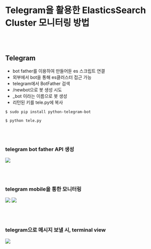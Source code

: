 Telegram을 활용한 ElasticsSearch Cluster 모니터링 방법
======================================================

<br><br>

Telegram
--------

-	bot father를 이용하여 만들어둔 es 스크립트 연결
-	외부에서 bot을 통해 es클러스터 접근 가능
-	telegram에서 BotFather 검색
-	/newbot으로 봇 생성 시도
-	<xxxxxxxx>\_bot 이라는 이름으로 봇 생성
-	리턴된 키를 tele.py에 복사

```shell
$ sudo pip install python-telegram-bot

$ python tele.py
```

<br><br>

### telegram bot father API 생성

<img src="./pictures/monitor-create.png">

<br><br>

### telegram mobile을 통한 모니터링

<img src="./pictures/monitor-mobile01.png">

<img src="./pictures/monitor-mobile02.png">

<br><br>

### telegram으로 메시지 보낼 시, terminal view

<img src="./pictures/monitor-pc.png">

